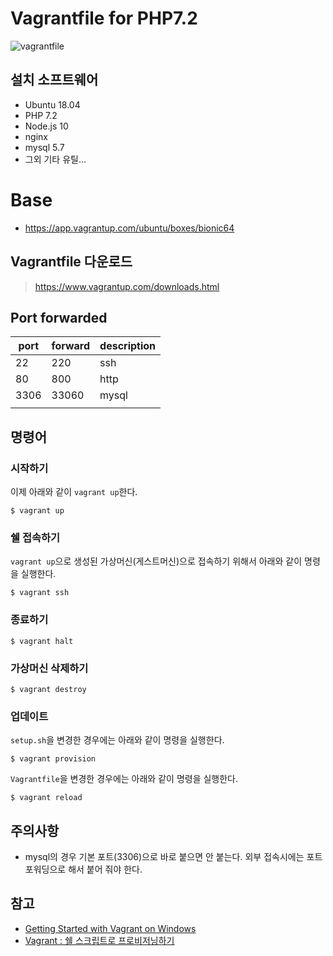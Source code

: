 # Vagrantfile for PHP7.2

![vagrantfile](https://www.datocms-assets.com/2885/1506457090-blog-vagrant-list.svg)

## 설치 소프트웨어

- Ubuntu 18.04
- PHP 7.2
- Node.js 10
- nginx
- mysql 5.7
- 그외 기타 유틸...



# Base 

- https://app.vagrantup.com/ubuntu/boxes/bionic64



## Vagrantfile 다운로드

> https://www.vagrantup.com/downloads.html



## Port forwarded

| port | forward | description |
| ---- | ------- | ----------- |
| 22   | 220     | ssh         |
| 80   | 800     | http        |
| 3306 | 33060   | mysql       |
|      |         |             |





## 명령어

### 시작하기

이제 아래와 같이 `vagrant up`한다. 

```
$ vagrant up
```



### 쉘 접속하기

`vagrant up`으로 생성된 가상머신(게스트머신)으로 접속하기 위해서 아래와 같이 명령을 실행한다. 

```
$ vagrant ssh
```



### 종료하기

```
$ vagrant halt
```



### 가상머신 삭제하기

```
$ vagrant destroy
```



### 업데이트

`setup.sh`을 변경한 경우에는  아래와 같이 명령을 실행한다. 

```
$ vagrant provision
```

`Vagrantfile`을 변경한 경우에는 아래와 같이 명령을 실행한다. 

```
$ vagrant reload
```





## 주의사항

- mysql의 경우 기본 포트(3306)으로 바로 붙으면 안 붙는다. 외부 접속시에는 포트포워딩으로 해서 붙어 줘야 한다.





## 참고

- [Getting Started with Vagrant on Windows](https://www.sitepoint.com/getting-started-vagrant-windows/)
- [Vagrant : 쉘 스크립트로 프로비저닝하기](https://rorlab.org/rblogs/237)